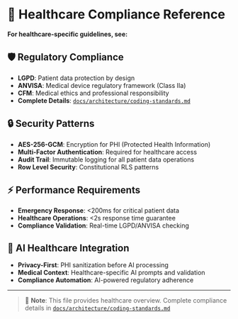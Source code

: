 # 🏥 Healthcare Compliance Reference

**For healthcare-specific guidelines, see:**

## 🛡️ Regulatory Compliance
- **LGPD**: Patient data protection by design
- **ANVISA**: Medical device regulatory framework (Class IIa)
- **CFM**: Medical ethics and professional responsibility
- **Complete Details**: [`docs/architecture/coding-standards.md`](../docs/architecture/coding-standards.md)

## 🔒 Security Patterns
- **AES-256-GCM**: Encryption for PHI (Protected Health Information)
- **Multi-Factor Authentication**: Required for healthcare access
- **Audit Trail**: Immutable logging for all patient data operations
- **Row Level Security**: Constitutional RLS patterns

## ⚡ Performance Requirements
- **Emergency Response**: <200ms for critical patient data
- **Healthcare Operations**: <2s response time guarantee
- **Compliance Validation**: Real-time LGPD/ANVISA checking

## 🤖 AI Healthcare Integration
- **Privacy-First**: PHI sanitization before AI processing
- **Medical Context**: Healthcare-specific AI prompts and validation
- **Compliance Automation**: AI-powered regulatory adherence

---

> 📝 **Note**: This file provides healthcare overview. Complete compliance details in [`docs/architecture/coding-standards.md`](../docs/architecture/coding-standards.md)
